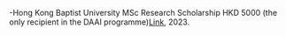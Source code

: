 -Hong Kong Baptist University MSc Research Scholarship HKD 5000 (the only recipient in the DAAI programme)[Link](https://www.comp.hkbu.edu.hk/v1/?page=news&id=579&lang=en), 2023.


